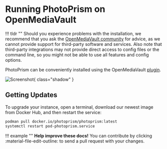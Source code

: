 # Running PhotoPrism on OpenMediaVault

!!! tldr ""
    Should you experience problems with the installation, we recommend that you ask the [OpenMediaVault community](https://forum.openmediavault.org/) for advice, as we cannot provide support for third-party software and services. Also note that third-party integrations may not provide direct access to config files or the command line, so you might not be able to use all features and config options.

PhotoPrism can be conveniently installed using the OpenMediaVault [plugin](https://www.openmediavault.org/?p=3146).

![Screenshot](../img/omv_photoprism_plugin_ui.png){ class="shadow" }

## Getting Updates

To upgrade your instance, open a terminal, download our newest image from Docker Hub, and then restart the service:

```bash
podman pull docker.io/photoprism/photoprism:latest
systemctl restart pod-photoprism.service
```

!!! example ""
    **Help improve these docs!** You can contribute by clicking :material-file-edit-outline: to send a pull request with your changes.
